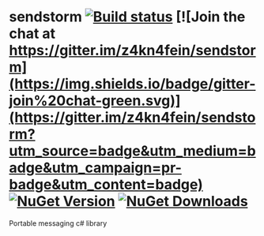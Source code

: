# sendstorm [![Build status](https://ci.appveyor.com/api/projects/status/8xtxxogo6gwbjnyw?svg=true)](https://ci.appveyor.com/project/pcsajtai/sendstorm) [![Join the chat at https://gitter.im/z4kn4fein/sendstorm](https://img.shields.io/badge/gitter-join%20chat-green.svg)](https://gitter.im/z4kn4fein/sendstorm?utm_source=badge&utm_medium=badge&utm_campaign=pr-badge&utm_content=badge) [![NuGet Version](http://img.shields.io/nuget/v/Sendstorm.svg?style=flat)](https://www.nuget.org/packages/Sendstorm/) [![NuGet Downloads](http://img.shields.io/nuget/dt/Sendstorm.svg?style=flat)](https://www.nuget.org/packages/Sendstorm/)
Portable messaging c# library
